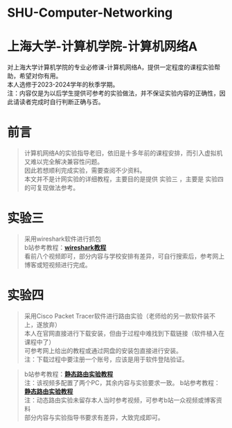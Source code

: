 # SHU-Computer-Networking
# 上海大学-计算机学院-计算机网络A
对上海大学计算机学院的专业必修课-计算机网络A，提供一定程度的课程实验帮助，希望对你有用。
<br>本人选修于2023-2024学年的秋季学期。
<br>注：内容仅是为以后学生提供可参考的实验做法，并不保证实验内容的正确性，因此请读者完成时自行判断正确与否。

# 前言
>计算机网络A的实验指导老旧，依旧是十多年前的课程安排，而引入虚拟机又难以完全解决兼容性问题。
><br>因此若想顺利完成实验，需要查阅不少资料。
><br>本文并不是计网实验的详细教程，主要目的是提供 实验三 ，主要是 实验四 的可复现做法参考。

# 实验三
>采用wireshark软件进行抓包
><br>b站参考教程：**[wireshark教程](https://www.bilibili.com/video/BV1YM411Y7oU/?spm_id_from=333.337.search-card.all.click)**
><br>看前八个视频即可，部分内容与学校安排有差异，可自行搜索后，参考网上博客或短视频进行完成。

# 实验四
>采用Cisco Packet Tracer软件进行路由实验（老师给的另一款软件装不上，遂放弃）
><br>本人在官网直接进行下载安装，但由于过程中难找到下载链接（软件植入在课程中了）
><br>可参考网上给出的教程或通过网盘的安装包直接进行安装。
><br>注：下载过程中要注册一个账号，应该是用于软件登陆验证。

    
>b站参考教程：**[静态路由实验教程](https://www.bilibili.com/video/BV1Ne4y197mK/)**
><br>注：该视频多配置了两个PC，其余内容与实验要求一致。
>b站参考教程：**[静态路由实验教程](https://www.bilibili.com/video/BV1Ne4y197mK/)**
><br>注：动态路由实验未留存本人当时参考视频，可参考b站一众视频或博客资料
><br>部分内容与实验指导书要求有差异，大致完成即可。
